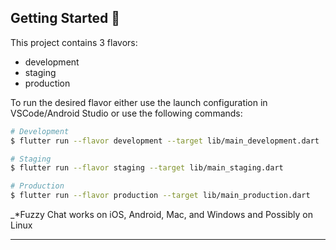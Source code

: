 
## Getting Started 🚀

This project contains 3 flavors:

- development
- staging
- production

To run the desired flavor either use the launch configuration in VSCode/Android Studio or use the following commands:

```sh
# Development
$ flutter run --flavor development --target lib/main_development.dart

# Staging
$ flutter run --flavor staging --target lib/main_staging.dart

# Production
$ flutter run --flavor production --target lib/main_production.dart
```

_\*Fuzzy Chat works on iOS, Android, Mac, and Windows and Possibly on Linux

---